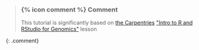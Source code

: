 > ### {% icon comment %} Comment
>
> This tutorial is significantly based on [the Carpentries](https://carpentries.org) ["Intro to R and RStudio for Genomics"](https://datacarpentry.org/genomics-r-intro/) lesson
>
{: .comment}